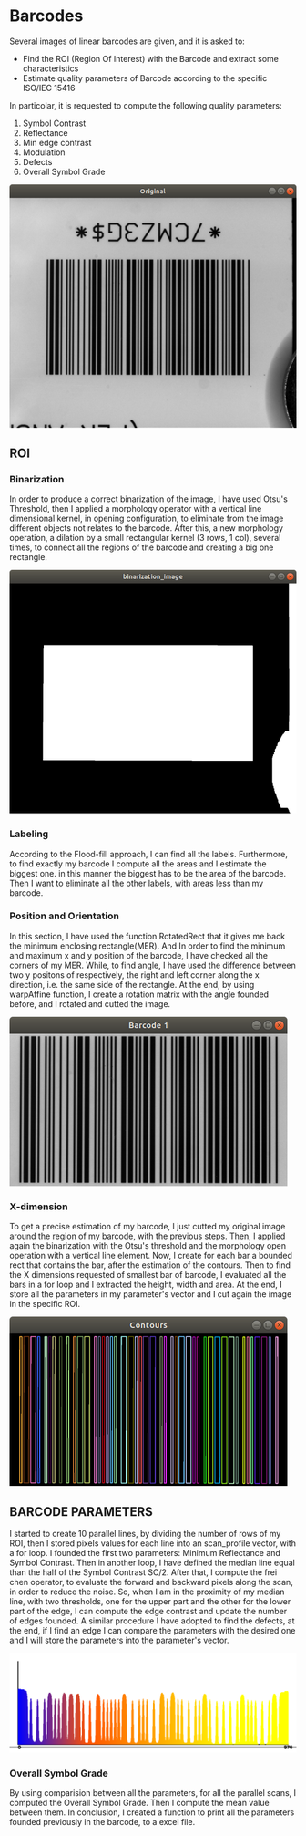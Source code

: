 # Barcodes

Several images of linear barcodes are given, and it is asked to:
- Find the ROI (Region Of Interest) with the Barcode and extract some characteristics
- Estimate quality parameters of Barcode according to the specific ISO/IEC 15416

In particolar, it is requested to compute the following quality parameters:
1. Symbol Contrast
2. Reflectance
3. Min edge contrast
4. Modulation
5. Defects
6. Overall Symbol Grade

![Example](/codici-lineari-dati/images/1.png)

## ROI

### Binarization
In order to produce a correct binarization of the image, I have used Otsu's Threshold, then I applied a morphology operator with a vertical line dimensional kernel, in opening configuration, to eliminate from the image different objects not relates to the barcode.
After this, a new morphology operation, a dilation by a small rectangular kernel (3 rows, 1 col), several times, to connect all the regions of the barcode and creating a big one rectangle.

![Example](/codici-lineari-dati/images/2.png)

### Labeling
According to the Flood-fill approach, I can find all the labels. Furthermore, to find exactly my barcode I compute all the areas and I estimate the biggest one. in this manner the biggest has to be the area of the barcode. Then I want to eliminate all the other labels, with areas less than my barcode.

### Position and Orientation
In this section, I have used the function RotatedRect that it gives me back the minimum enclosing rectangle(MER). And In order to find the minimum and maximum x and y position of the barcode, I have checked all the corners of my MER.
While, to find angle, I have used the difference between two y positons of respectively, the right and left corner along the x direction, i.e. the same side of the rectangle.
At the end, by using warpAffine function, I create a rotation matrix with the angle founded before, and I rotated and cutted the image.

![Example](/codici-lineari-dati/images/4.png)

### X-dimension
To get a precise estimation of my barcode, I just cutted my original image around the region of my barcode, with the previous steps. Then, I applied again the binarization with the Otsu's threshold and the morphology open operation with a vertical line element.
Now, I create for each bar a bounded rect that contains the bar, after the estimation of the contours.
Then to find the X dimensions requested of smallest bar of barcode, I evaluated all the bars in a for loop and I extracted the height, width and area.
At the end, I store all the parameters in my parameter's vector and I cut again the image in the specific ROI.

![Example](/codici-lineari-dati/images/6.png)

## BARCODE PARAMETERS

I started to create 10 parallel lines, by dividing the number of rows of my ROI, then I stored pixels values for each line into an scan_profile vector, with a for loop.
I founded the first two parameters: Minimum Reflectance and Symbol Contrast.
Then in another loop, I have defined the median line equal than the half of the Symbol Contrast SC/2. After that, I compute the frei chen operator, to evaluate the forward and backward pixels along the scan, in order to reduce the noise. So, when I am in the proximity of my median line, with two thresholds, one for the upper part and the other for the lower part of the edge, I can compute the edge contrast and update the number of edges founded.
A similar procedure I have adopted to find the defects, at the end, if I find an edge I can compare the parameters with the desired one and I will store the parameters into the parameter's vector.

![Example](/codici-lineari-dati/images/8.png)

### Overall Symbol Grade
By using comparision between all the parameters, for all the parallel scans, I computed the Overall Symbol Grade. Then I compute the mean value between them.
In conclusion, I created a function to print all the parameters founded previously in the barcode, to a excel file.



